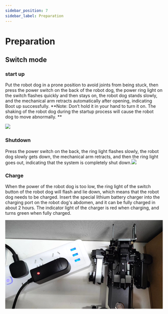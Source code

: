 ```yaml
---
sidebar_position: 7
sidebar_label: Preparation
---
```


# Preparation

## Switch mode

### start up

Put the robot dog in a prone position to avoid joints from being stuck, then press the power switch on the back of the robot dog, the power ring light on the switch flashes quickly and then stays on, the robot dog stands slowly, and the mechanical arm retracts automatically after opening, indicating Boot up successfully. **Note: Don’t hold it in your hand to turn it on. The shaking of the robot dog during the startup process will cause the robot dog to move abnormally. **

![](./images/microbit-xgo-lite2-detection-01.gif)

### Shutdown

Press the power switch on the back, the ring light flashes slowly, the robot dog slowly gets down, the mechanical arm retracts, and then the ring light goes out, indicating that the system is completely shut down.![](./images/microbit-xgo-lite2-detection-02.gif)

### Charge

When the power of the robot dog is too low, the ring light of the switch button of the robot dog will flash and lie down, which means that the robot dog needs to be charged. Insert the special lithium battery charger into the charging port on the robot dog's abdomen, and it can be fully charged in about 2 hours. The indicator light of the charger is red when charging, and turns green when fully charged.

![](./images/microbit-xgo-lite-v2-dian-01.png)
